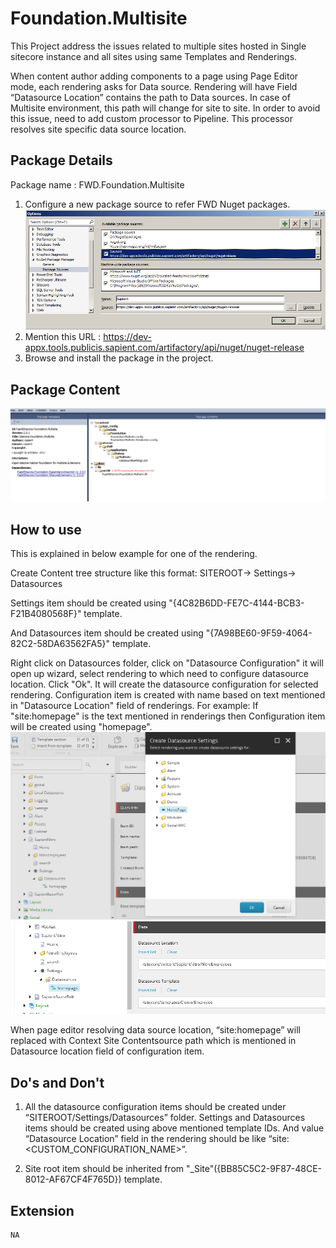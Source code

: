 ﻿# Foundation.Multisite

This Project address the issues related to multiple sites hosted in Single sitecore instance and all sites using
 same Templates and Renderings.

When content author adding components to a page using Page Editor mode, each rendering asks for Data source. 
Rendering will have Field “Datasource Location” contains the path to Data sources. In case of Multisite 
environment, this path will change for site to site. In order to avoid this issue, need to add custom processor to 
<getRenderingDatasource> Pipeline. This processor resolves site specific data source location. 
 

Package Details
----------------

Package name : FWD.Foundation.Multisite

1. Configure a new package source to refer FWD Nuget packages.
![Source](images/source.png)
2. Mention this URL : https://dev-appx.tools.publicis.sapient.com/artifactory/api/nuget/nuget-release
3. Browse and install the package in the project.


Package Content
-----------------
![File10](images/nugetcontent.PNG)

## How to use 
 
This is explained in below example for one of the rendering.

Create Content tree structure like this format: SITEROOT-> Settings-> Datasources

Settings item should be created using "{4C82B6DD-FE7C-4144-BCB3-F21B4080568F}" template.

And Datasources item should be created using "{7A98BE60-9F59-4064-82C2-58DA63562FA5}" template.

Right click on Datasources folder, click on "Datasource Configuration" it will open up wizard, select rendering to which need to configure datasource location. Click "Ok".
It will create the datasource configuration for selected rendering. Configuration item is created with name based on text mentioned in "Datasource Location" field of renderings.
For example: If "site:homepage" is the text mentioned in renderings then Configuration item will be created using "homepage".
![File10](images/wizard.PNG)
![File10](images/configurationitem.PNG)

When page editor resolving data source location, “site:homepage” will replaced with Context Site Contentsource path which is mentioned in Datasource location field of configuration item.
 
 ## Do's and Don't

 1) All the datasource configuration items should be created under “SITEROOT/Settings/Datasources” folder. Settings and Datasources items should be created using above mentioned template IDs.
 And value “Datasource Location” field in the rendering should be like “site:<CUSTOM_CONFIGURATION_NAME>”.

 2) Site root item should be inherited from "_Site"({BB85C5C2-9F87-48CE-8012-AF67CF4F765D}) template.

 

 ## Extension

	NA
